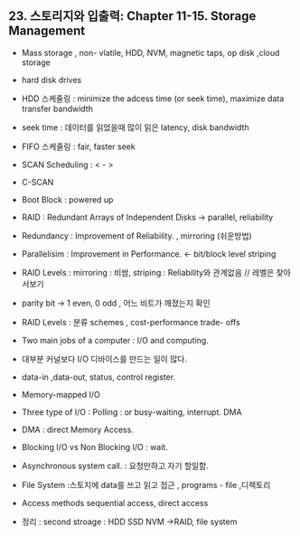 

## 23. 스토리지와 입출력: Chapter 11-15. Storage Management

- Mass storage , non- vlatile, HDD, NVM, magnetic taps, op disk ,cloud storage

- hard disk drives

- HDD 스케줄링 : minimize the adcess  time (or seek time), maximize data transfer bandwidth

- seek time : 데이터를 읽었을때 많이 읽은 latency, disk bandwidth

- FIFO 스케줄링 : fair, faster seek

- SCAN Scheduling :   < - >

- C-SCAN

- Boot Block : powered up

- RAID : Redundant Arrays of Independent Disks -> parallel, reliability

- Redundancy : Improvement of Reliability. , mirroring (쉬운방법)

- Parallelisim : Improvement in Performance. <- bit/block level striping

- RAID Levels : mirroring : 비쌈, striping : Reliability와 관계없음 // 레벨은 찾아서보기

- parity bit -> 1 even, 0 odd , 어느 비트가 깨졌는지 확인

- RAID Levels : 분류 schemes ,  cost-performance trade- offs 

- Two main jobs of a computer : I/O and computing.

- 대부분 커널보다 I/O 디바이스를 만드는 일이 많다.

- data-in ,data-out, status,  control register.

- Memory-mapped I/O

- Three type of I/O : Polling : or busy-waiting, interrupt. DMA

- DMA : direct Memory Access.

- Blocking I/O vs Non Blocking I/O  : wait.

- Asynchronous system call. : 요청만하고 자기 할일함.

- File System :스토지에 data를 쓰고 읽고 접근 , programs - file ,디렉토리

- Access methods sequential access, direct access

- 정리 : second stroage : HDD SSD NVM ->RAID, file system